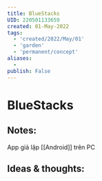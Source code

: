 ```yaml
---
title: BlueStacks
UID: 220501133659
created: 01-May-2022
tags:
  - 'created/2022/May/01'
  - 'garden'
  - 'permanent/concept'
aliases:
  - 
publish: False
---
```

# BlueStacks

## Notes:
App giả lập [[Android]] trên PC

## Ideas & thoughts:


